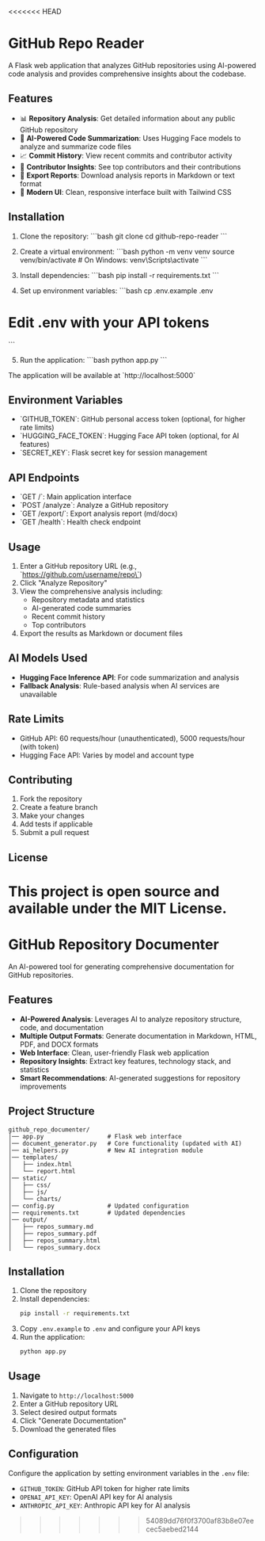 <<<<<<< HEAD
# GitHub Repo Reader

A Flask web application that analyzes GitHub repositories using AI-powered code analysis and provides comprehensive insights about the codebase.

## Features

- 📊 **Repository Analysis**: Get detailed information about any public GitHub repository
- 🤖 **AI-Powered Code Summarization**: Uses Hugging Face models to analyze and summarize code files
- 📈 **Commit History**: View recent commits and contributor activity
- 👥 **Contributor Insights**: See top contributors and their contributions
- 📄 **Export Reports**: Download analysis reports in Markdown or text format
- 🎨 **Modern UI**: Clean, responsive interface built with Tailwind CSS

## Installation

1. Clone the repository:
\`\`\`bash
git clone <repository-url>
cd github-repo-reader
\`\`\`

2. Create a virtual environment:
\`\`\`bash
python -m venv venv
source venv/bin/activate  # On Windows: venv\\Scripts\\activate
\`\`\`

3. Install dependencies:
\`\`\`bash
pip install -r requirements.txt
\`\`\`

4. Set up environment variables:
\`\`\`bash
cp .env.example .env
# Edit .env with your API tokens
\`\`\`

5. Run the application:
\`\`\`bash
python app.py
\`\`\`

The application will be available at \`http://localhost:5000\`

## Environment Variables

- \`GITHUB_TOKEN\`: GitHub personal access token (optional, for higher rate limits)
- \`HUGGING_FACE_TOKEN\`: Hugging Face API token (optional, for AI features)
- \`SECRET_KEY\`: Flask secret key for session management

## API Endpoints

- \`GET /\`: Main application interface
- \`POST /analyze\`: Analyze a GitHub repository
- \`GET /export/<format>\`: Export analysis report (md/docx)
- \`GET /health\`: Health check endpoint

## Usage

1. Enter a GitHub repository URL (e.g., \`https://github.com/username/repo\`)
2. Click "Analyze Repository"
3. View the comprehensive analysis including:
   - Repository metadata and statistics
   - AI-generated code summaries
   - Recent commit history
   - Top contributors
4. Export the results as Markdown or document files

## AI Models Used

- **Hugging Face Inference API**: For code summarization and analysis
- **Fallback Analysis**: Rule-based analysis when AI services are unavailable

## Rate Limits

- GitHub API: 60 requests/hour (unauthenticated), 5000 requests/hour (with token)
- Hugging Face API: Varies by model and account type

## Contributing

1. Fork the repository
2. Create a feature branch
3. Make your changes
4. Add tests if applicable
5. Submit a pull request

## License

This project is open source and available under the MIT License.
=======
# GitHub Repository Documenter

An AI-powered tool for generating comprehensive documentation for GitHub repositories.

## Features

- **AI-Powered Analysis**: Leverages AI to analyze repository structure, code, and documentation
- **Multiple Output Formats**: Generate documentation in Markdown, HTML, PDF, and DOCX formats
- **Web Interface**: Clean, user-friendly Flask web application
- **Repository Insights**: Extract key features, technology stack, and statistics
- **Smart Recommendations**: AI-generated suggestions for repository improvements

## Project Structure

```
github_repo_documenter/
│── app.py                  # Flask web interface
│── document_generator.py   # Core functionality (updated with AI)
│── ai_helpers.py           # New AI integration module
│── templates/              
│   ├── index.html
│   └── report.html
│── static/                 
│   ├── css/
│   ├── js/
│   └── charts/
│── config.py               # Updated configuration
│── requirements.txt        # Updated dependencies
│── output/                 
│   ├── repos_summary.md
│   ├── repos_summary.pdf
│   ├── repos_summary.html
│   └── repos_summary.docx
```

## Installation

1. Clone the repository
2. Install dependencies:
   ```bash
   pip install -r requirements.txt
   ```
3. Copy `.env.example` to `.env` and configure your API keys
4. Run the application:
   ```bash
   python app.py
   ```

## Usage

1. Navigate to `http://localhost:5000`
2. Enter a GitHub repository URL
3. Select desired output formats
4. Click "Generate Documentation"
5. Download the generated files

## Configuration

Configure the application by setting environment variables in the `.env` file:

- `GITHUB_TOKEN`: GitHub API token for higher rate limits
- `OPENAI_API_KEY`: OpenAI API key for AI analysis
- `ANTHROPIC_API_KEY`: Anthropic API key for AI analysis

>>>>>>> 54089dd76f0f3700af83b8e07eecec5aebed2144
